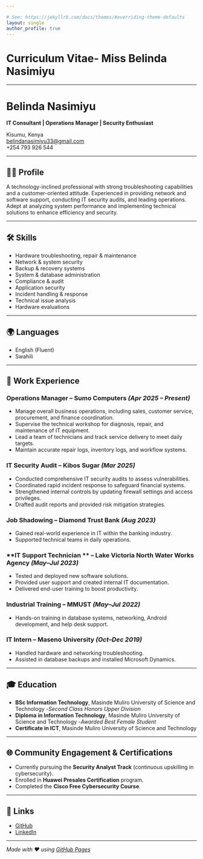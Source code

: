 ```yaml
---

# See: https://jekyllrb.com/docs/themes/#overriding-theme-defaults
layout: single
author_profile: true
---
```


# Curriculum Vitae- Miss Belinda Nasimiyu

---

# Belinda Nasimiyu

**IT Consultant | Operations Manager | Security Enthusiast**  

 Kisumu, Kenya  
[belindanasimiyu33@gmail.com](mailto:belindanasimiyu33@gmail.com)  
 +254 793 926 544  

---

## 👩‍💻 Profile
A technology-inclined professional with strong troubleshooting capabilities and a customer-oriented attitude. Experienced in providing network and software support, conducting IT security audits, and leading operations. Adept at analyzing system performance and implementing technical solutions to enhance efficiency and security.

---

## 🛠️ Skills
- Hardware troubleshooting, repair & maintenance  
- Network & system security  
- Backup & recovery systems  
- System & database administration  
- Compliance & audit  
- Application security  
- Incident handling & response  
- Technical issue analysis  
- Hardware evaluations  

---

## 🌍 Languages
- English (Fluent)  
- Swahili  

---

## 💼 Work Experience

### **Operations Manager** – Sumo Computers *(Apr 2025 – Present)*
- Manage overall business operations, including sales, customer service, procurement, and finance coordination.  
- Supervise the technical workshop for diagnosis, repair, and maintenance of IT equipment.  
- Lead a team of technicians and track service delivery to meet daily targets.  
- Maintain accurate repair logs, inventory logs, and workflow systems.  

### **IT Security Audit** – Kibos Sugar *(Mar 2025)*
- Conducted comprehensive IT security audits to assess vulnerabilities.  
- Coordinated rapid incident response to safeguard financial systems.  
- Strengthened internal controls by updating firewall settings and access privileges.  
- Drafted audit reports and provided risk mitigation strategies.  

### **Job Shadowing** – Diamond Trust Bank *(Aug 2023)*
- Gained real-world experience in IT within the banking industry.  
- Supported technical teams in daily operations.  

### **IT Support Technician ** – Lake Victoria North Water Works Agency *(May–Jul 2023)*
- Tested and deployed new software solutions.  
- Provided user support and created internal IT documentation.  
- Delivered end-user training to boost productivity.  

### **Industrial Training** – MMUST *(May–Jul 2022)*
- Hands-on training in database systems, networking, Android development, and help desk support.  

### **IT Intern** – Maseno University *(Oct–Dec 2019)*
- Handled hardware and networking troubleshooting.  
- Assisted in database backups and installed Microsoft Dynamics.  

---

## 🎓 Education
- **BSc Information Technology**, Masinde Muliro University of Science and Technology -*Second Class Honors Upper Division*
- **Diploma in Information Technology**, Masinde Muliro University of Science and Technology -*Awarded Best Female Student*
- **Certificate in ICT**, Masinde Muliro University of Science and Technology

---

## 🌐 Community Engagement & Certifications
- Currently pursuing the **Security Analyst Track** (continuous upskilling in cybersecurity).  
- Enrolled in **Huawei Presales Certification** program.  
- Completed the **Cisco Free Cybersecurity Course**.  

---

## 🔗 Links
- [GitHub](https://github.com/AmarachiBelyn)  
- [LinkedIn](https://linkedin.com/in/belinda-nasimiyu)  

---

*Made with ❤️ using [GitHub Pages](https://pages.github.com/)*
